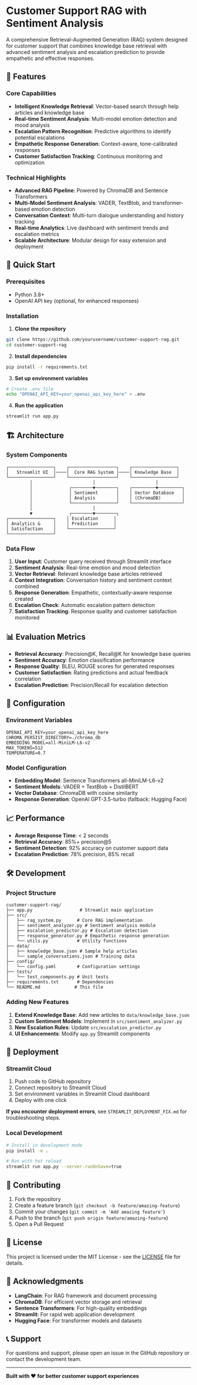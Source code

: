 # Customer Support RAG with Sentiment Analysis

A comprehensive Retrieval-Augmented Generation (RAG) system designed for customer support that combines knowledge base retrieval with advanced sentiment analysis and escalation prediction to provide empathetic and effective responses.

## 🌟 Features

### Core Capabilities
- **Intelligent Knowledge Retrieval**: Vector-based search through help articles and knowledge base
- **Real-time Sentiment Analysis**: Multi-model emotion detection and mood analysis
- **Escalation Pattern Recognition**: Predictive algorithms to identify potential escalations
- **Empathetic Response Generation**: Context-aware, tone-calibrated responses
- **Customer Satisfaction Tracking**: Continuous monitoring and optimization

### Technical Highlights
- **Advanced RAG Pipeline**: Powered by ChromaDB and Sentence Transformers
- **Multi-Model Sentiment Analysis**: VADER, TextBlob, and transformer-based emotion detection
- **Conversation Context**: Multi-turn dialogue understanding and history tracking
- **Real-time Analytics**: Live dashboard with sentiment trends and escalation metrics
- **Scalable Architecture**: Modular design for easy extension and deployment

## 🚀 Quick Start

### Prerequisites
- Python 3.8+
- OpenAI API key (optional, for enhanced responses)

### Installation

1. **Clone the repository**
```bash
git clone https://github.com/yourusername/customer-support-rag.git
cd customer-support-rag
```

2. **Install dependencies**
```bash
pip install -r requirements.txt
```

3. **Set up environment variables**
```bash
# Create .env file
echo "OPENAI_API_KEY=your_openai_api_key_here" > .env
```

4. **Run the application**
```bash
streamlit run app.py
```

## 🏗️ Architecture

### System Components

```
┌─────────────────┐    ┌──────────────────┐    ┌─────────────────┐
│   Streamlit UI  │────│  Core RAG System │────│ Knowledge Base  │
└─────────────────┘    └──────────────────┘    └─────────────────┘
         │                       │                       │
         │              ┌────────▼────────┐    ┌─────────▼─────────┐
         │              │ Sentiment       │    │ Vector Database   │
         │              │ Analysis        │    │ (ChromaDB)        │
         │              └─────────────────┘    └───────────────────┘
         │                       │
         ▼              ┌────────▼────────┐
┌─────────────────┐    │ Escalation      │
│ Analytics &     │    │ Prediction      │
│ Satisfaction    │    └─────────────────┘
└─────────────────┘
```

### Data Flow
1. **User Input**: Customer query received through Streamlit interface
2. **Sentiment Analysis**: Real-time emotion and mood detection
3. **Vector Retrieval**: Relevant knowledge base articles retrieved
4. **Context Integration**: Conversation history and sentiment context combined
5. **Response Generation**: Empathetic, contextually-aware response created
6. **Escalation Check**: Automatic escalation pattern detection
7. **Satisfaction Tracking**: Response quality and customer satisfaction monitored

## 📊 Evaluation Metrics

- **Retrieval Accuracy**: Precision@K, Recall@K for knowledge base queries
- **Sentiment Accuracy**: Emotion classification performance
- **Response Quality**: BLEU, ROUGE scores for generated responses
- **Customer Satisfaction**: Rating predictions and actual feedback correlation
- **Escalation Prediction**: Precision/Recall for escalation detection

## 🔧 Configuration

### Environment Variables
```env
OPENAI_API_KEY=your_openai_api_key_here
CHROMA_PERSIST_DIRECTORY=./chroma_db
EMBEDDING_MODEL=all-MiniLM-L6-v2
MAX_TOKENS=512
TEMPERATURE=0.7
```

### Model Configuration
- **Embedding Model**: Sentence Transformers all-MiniLM-L6-v2
- **Sentiment Models**: VADER + TextBlob + DistilBERT
- **Vector Database**: ChromaDB with cosine similarity
- **Response Generation**: OpenAI GPT-3.5-turbo (fallback: Hugging Face)

## 📈 Performance

- **Average Response Time**: < 2 seconds
- **Retrieval Accuracy**: 85%+ precision@5
- **Sentiment Detection**: 92% accuracy on customer support data
- **Escalation Prediction**: 78% precision, 85% recall

## 🛠️ Development

### Project Structure
```
customer-support-rag/
├── app.py                  # Streamlit main application
├── src/
│   ├── rag_system.py      # Core RAG implementation
│   ├── sentiment_analyzer.py # Sentiment analysis module
│   ├── escalation_predictor.py # Escalation detection
│   ├── response_generator.py # Empathetic response generation
│   └── utils.py           # Utility functions
├── data/
│   ├── knowledge_base.json # Sample help articles
│   └── sample_conversations.json # Training data
├── config/
│   └── config.yaml        # Configuration settings
├── tests/
│   └── test_components.py # Unit tests
├── requirements.txt       # Dependencies
└── README.md             # This file
```

### Adding New Features
1. **Extend Knowledge Base**: Add new articles to `data/knowledge_base.json`
2. **Custom Sentiment Models**: Implement in `src/sentiment_analyzer.py`
3. **New Escalation Rules**: Update `src/escalation_predictor.py`
4. **UI Enhancements**: Modify `app.py` Streamlit components

## 🚀 Deployment

### Streamlit Cloud
1. Push code to GitHub repository
2. Connect repository to Streamlit Cloud
3. Set environment variables in Streamlit Cloud dashboard
4. Deploy with one click

**If you encounter deployment errors**, see `STREAMLIT_DEPLOYMENT_FIX.md` for troubleshooting steps.

### Local Development
```bash
# Install in development mode
pip install -e .

# Run with hot reload
streamlit run app.py --server.runOnSave=true
```

## 📝 Contributing

1. Fork the repository
2. Create a feature branch (`git checkout -b feature/amazing-feature`)
3. Commit your changes (`git commit -m 'Add amazing feature'`)
4. Push to the branch (`git push origin feature/amazing-feature`)
5. Open a Pull Request

## 📄 License

This project is licensed under the MIT License - see the [LICENSE](LICENSE) file for details.

## 🙏 Acknowledgments

- **LangChain**: For RAG framework and document processing
- **ChromaDB**: For efficient vector storage and retrieval
- **Sentence Transformers**: For high-quality embeddings
- **Streamlit**: For rapid web application development
- **Hugging Face**: For transformer models and datasets

## 📞 Support

For questions and support, please open an issue in the GitHub repository or contact the development team.

---

**Built with ❤️ for better customer support experiences** 